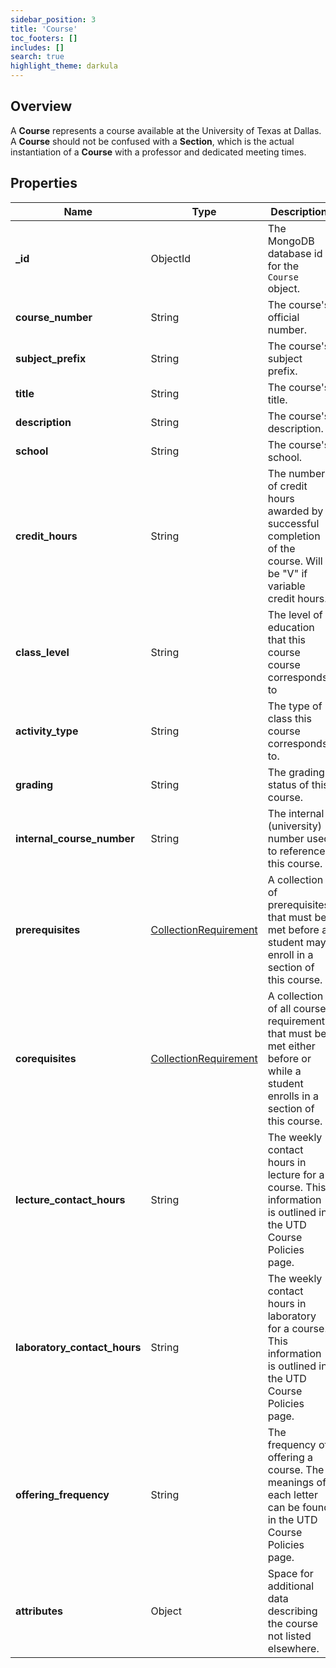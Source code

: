 ```yaml
---
sidebar_position: 3
title: 'Course'
toc_footers: []
includes: []
search: true
highlight_theme: darkula
---
```


## Overview

A **Course** represents a course available at the University of Texas at Dallas. A **Course** should not be confused with a **Section**, which is the actual instantiation of a **Course** with a professor and dedicated meeting times.

## Properties

| Name                         | Type                                      | Description                                                                                                                    | Example                                                           |
| ---------------------------- | ----------------------------------------- | ------------------------------------------------------------------------------------------------------------------------------ | ----------------------------------------------------------------- |
| **\_id**                     | ObjectId                                  | The MongoDB database id for the `Course` object.                                                                               | ObjectId("61ebbb126e3659537e8a14d6")                              |
| **course_number**            | String                                    | The course's official number.                                                                                                  | 2417                                                              |
| **subject_prefix**           | String                                    | The course's subject prefix.                                                                                                   | MATH                                                              |
| **title**                    | String                                    | The course's title.                                                                                                            | Calculus I                                                        |
| **description**              | String                                    | The course's description.                                                                                                      | Functions, limits, continuity, differentiation; integration of... |
| **school**                   | String                                    | The course's school.                                                                                                           | School of Natural Sciences and Mathematics                        |
| **credit_hours**             | String                                    | The number of credit hours awarded by successful completion of the course. Will be "V" if variable credit hours.               | V                                                                 |
| **class_level**              | String                                    | The level of education that this course course corresponds to                                                                  | 4                                                                 |
| **activity_type**            | String                                    | The type of class this course corresponds to.                                                                                  | Lecture                                                           |
| **grading**                  | String                                    | The grading status of this course.                                                                                             | Graded                                                            |
| **internal_course_number**   | String                                    | The internal (university) number used to reference this course.                                                                | 008613                                                            |
| **prerequisites**            | [CollectionRequirement](./requirement.md) | A collection of prerequisites that must be met before a student may enroll in a section of this course.                        | N/A                                                               |
| **corequisites**             | [CollectionRequirement](./requirement.md) | A collection of all course requirements that must be met either before or while a student enrolls in a section of this course. | N/A                                                               |
| **lecture_contact_hours**    | String                                    | The weekly contact hours in lecture for a course. This information is outlined in the UTD Course Policies page.                | 2                                                                 |
| **laboratory_contact_hours** | String                                    | The weekly contact hours in laboratory for a course. This information is outlined in the UTD Course Policies page.             | 4                                                                 |
| **offering_frequency**       | String                                    | The frequency of offering a course. The meanings of each letter can be found in the UTD Course Policies page.                  | S (Other options include Y, T, R)                                 |
| **attributes**               | Object                                    | Space for additional data describing the course not listed elsewhere.                                                          | N/A                                                               |
